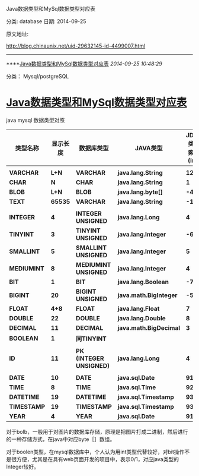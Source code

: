 Java数据类型和MySql数据类型对应表

分类: database
日期: 2014-09-25

原文地址: 

http://blog.chinaunix.net/uid-29632145-id-4499007.html

------

****[Java数据类型和MySql数据类型对应表]() *2014-09-25 10:48:29*

分类： Mysql/postgreSQL

# [Java数据类型和MySql数据类型对应表](http://www.cnblogs.com/JemBai/archive/2009/08/20/1550683.html)

java mysql 数据类型对照

| **类型名称**      | **显示长度**  | **数据库类型**                 | **JAVA类型**               | **JDBC类型索引(int)** | **描述** |
| ------------- | --------- | ------------------------- | ------------------------ | ----------------- | ------ |
|               |           |                           |                          |                   |        |
| **VARCHAR**   | **L+N**   | **VARCHAR**               | **java.lang.String**     | **12**            |        |
| **CHAR**      | **N**     | **CHAR**                  | **java.lang.String**     | **1**             |        |
| **BLOB**      | **L+N**   | **BLOB**                  | **java.lang.byte[]**     | **-4**            |        |
| **TEXT**      | **65535** | **VARCHAR**               | **java.lang.String**     | **-1**            |        |
|               |           |                           |                          |                   |        |
| **INTEGER**   | **4**     | **INTEGER UNSIGNED**      | **java.lang.Long**       | **4**             |        |
| **TINYINT**   | **3**     | **TINYINT UNSIGNED**      | **java.lang.Integer**    | **-6**            |        |
| **SMALLINT**  | **5**     | **SMALLINT UNSIGNED**     | **java.lang.Integer**    | **5**             |        |
| **MEDIUMINT** | **8**     | **MEDIUMINT UNSIGNED**    | **java.lang.Integer**    | **4**             |        |
| **BIT**       | **1**     | **BIT**                   | **java.lang.Boolean**    | **-7**            |        |
| **BIGINT**    | **20**    | **BIGINT UNSIGNED**       | **java.math.BigInteger** | **-5**            |        |
| **FLOAT**     | **4+8**   | **FLOAT**                 | **java.lang.Float**      | **7**             |        |
| **DOUBLE**    | **22**    | **DOUBLE**                | **java.lang.Double**     | **8**             |        |
| **DECIMAL**   | **11**    | **DECIMAL**               | **java.math.BigDecimal** | **3**             |        |
| **BOOLEAN**   | **1**     | **同TINYINT**              |                          |                   |        |
|               |           |                           |                          |                   |        |
| **ID**        | **11**    | **PK (INTEGER UNSIGNED)** | **java.lang.Long**       | **4**             |        |
|               |           |                           |                          |                   |        |
| **DATE**      | **10**    | **DATE**                  | **java.sql.Date**        | **91**            |        |
| **TIME**      | **8**     | **TIME**                  | **java.sql.Time**        | **92**            |        |
| **DATETIME**  | **19**    | **DATETIME**              | **java.sql.Timestamp**   | **93**            |        |
| **TIMESTAMP** | **19**    | **TIMESTAMP**             | **java.sql.Timestamp**   | **93**            |        |
| **YEAR**      | **4**     | **YEAR**                  | **java.sql.Date**        | **91**            |        |

对于bolb，一般用于对图片的数据库存储，原理是把图片打成二进制，然后进行的一种存储方式，在java中对应byte［］数组。

对于boolen类型，在mysql数据库中，个人认为用int类型代替较好，对bit操作不是很方便，尤其是在具有web页面开发的项目中，表示0/1，对应java类型的Integer较好。